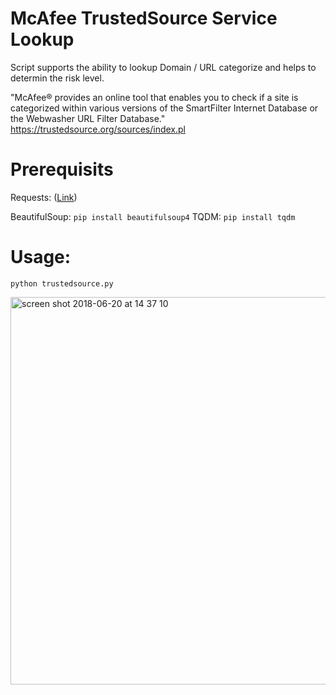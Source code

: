 # McAfee TrustedSource Service Lookup

Script supports the ability to lookup Domain / URL categorize and helps to determin the risk level.

"McAfee® provides an online tool that enables you to check if a site is categorized within various versions of the SmartFilter Internet Database or the Webwasher URL Filter Database." https://trustedsource.org/sources/index.pl

# Prerequisits

Requests: ([Link](http://docs.python-requests.org/en/master/user/install/#install))

BeautifulSoup: ```pip install beautifulsoup4```
TQDM: ```pip install tqdm```

# Usage:

```python trustedsource.py```

<img width="620" alt="screen shot 2018-06-20 at 14 37 10" src="https://raw.githubusercontent.com/jsinix/TrustedSource-Service-Lookup/master/usage.png">
